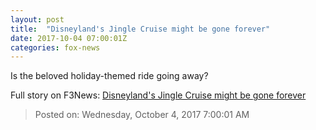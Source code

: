 ```yaml
---
layout: post
title:  "Disneyland's Jingle Cruise might be gone forever"
date: 2017-10-04 07:00:01Z
categories: fox-news
---
```


Is the beloved holiday-themed ride going away?


Full story on F3News: [Disneyland's Jingle Cruise might be gone forever](http://www.f3nws.com/n/Zx3PrC)

> Posted on: Wednesday, October 4, 2017 7:00:01 AM
